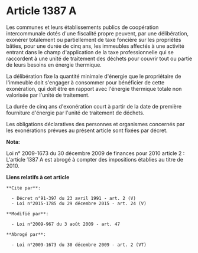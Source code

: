 # Article 1387 A

Les communes et leurs établissements publics de coopération intercommunale dotés d'une fiscalité propre peuvent, par une
délibération, exonérer totalement ou partiellement de taxe foncière sur les propriétés bâties, pour une durée de cinq ans,
les immeubles affectés à une activité entrant dans le champ d'application de la taxe professionnelle qui se raccordent à une
unité de traitement des déchets pour couvrir tout ou partie de leurs besoins en énergie thermique. 

La délibération fixe la quantité minimale d'énergie que le propriétaire de l'immeuble doit s'engager à consommer pour
bénéficier de cette exonération, qui doit être en rapport avec l'énergie thermique totale non valorisée par l'unité de
traitement. 

La durée de cinq ans d'exonération court à partir de la date de première fourniture d'énergie par l'unité de traitement de
déchets. 

Les obligations déclaratives des personnes et organismes concernés par les exonérations prévues au présent article sont
fixées par décret.

**Nota:**

Loi n° 2009-1673 du 30 décembre 2009 de finances pour 2010 article 2 : L'article 1387 A est abrogé à compter des impositions
établies au titre de 2010.

**Liens relatifs à cet article**

	**Cité par**:

	  - Décret n°91-397 du 23 avril 1991 - art. 2 (V)
	  - Loi n°2015-1785 du 29 décembre 2015 - art. 24 (V)

	**Modifié par**:

	  - Loi n°2009-967 du 3 août 2009 - art. 47

	**Abrogé par**:

	  - Loi n°2009-1673 du 30 décembre 2009 - art. 2 (VT)
